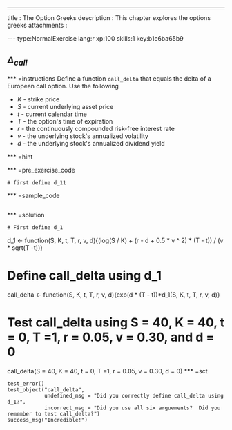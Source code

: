 ---
title       : The Option Greeks
description : This chapter explores the options greeks
attachments :
  

--- type:NormalExercise lang:r xp:100 skills:1 key:b1c6ba65b9
## $\Delta_{call}$



*** =instructions
Define a function `call_delta` that equals the delta of a European call option.  Use the following  

* $K$ - strike price
* $S$ - current underlying asset price
* $t$ - current calendar time
* $T$ - the option's time of expiration
* $r$ - the continuously compounded risk-free interest rate
* $v$ - the underlying stock's annualized volatility
* $d$ - the underlying stock's annualized dividend yield

*** =hint

*** =pre_exercise_code
```{r}
# first define d_11
```

*** =sample_code
```{r}

```

*** =solution
```{r}
# First define d_1
```
d_1 <- function(S, K, t, T, r, v, d){(log(S / K) + (r - d + 0.5 * v ^ 2) * (T - t)) / (v * sqrt(T -t))}

# Define call_delta using d_1
call_delta <- function(S, K, t, T, r, v, d){exp(d * (T - t))*d_1(S, K, t, T, r, v, d)}

# Test call_delta using S = 40, K = 40, t = 0, T =1, r = 0.05, v = 0.30, and d = 0
call_delta(S = 40, K = 40, t = 0, T =1, r = 0.05, v = 0.30, d = 0)
*** =sct
```{r}
test_error()
test_object("call_delta",
            undefined_msg = "Did you correctly define call_delta using d_1?",
            incorrect_msg = "Did you use all six arguements?  Did you remember to test call_delta?")
success_msg("Incredible!")
```
